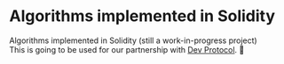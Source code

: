 # Algorithms implemented in Solidity

Algorithms implemented in Solidity (still a work-in-progress project)\
This is going to be used for our partnership with [Dev Protocol](https://devprotocol.xyz). 🚀
